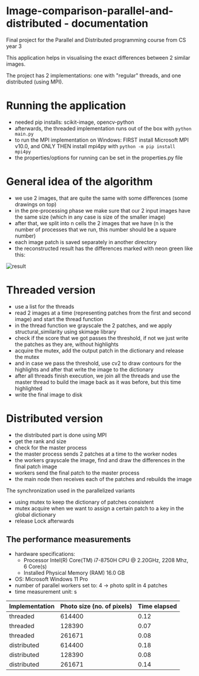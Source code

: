 # Image-comparison-parallel-and-distributed - documentation
Final project for the Parallel and Distributed programming course from CS year 3

This application helps in visualising the exact differences between 2 similar images.

The project has 2 implementations: one with "regular" threads, and one distributed (using MPI).

# Running the application
- needed pip installs: scikit-image, opencv-python
- afterwards, the threaded implementation runs out of the box with <code>python main.py</code>
- to run the MPI implementation on Windows: FIRST install Microsoft MPI v10.0, and ONLY THEN install mpi4py with <code>python -m pip install mpi4py</code>
- the properties/options for running can be set in the properties.py file

# General idea of the algorithm
- we use 2 images, that are quite the same with some differences (some drawings on top)
- in the pre-processing phase we make sure that our 2 input images have the same size (which in any case is size of the smaller image)
- after that, we split into n cells the 2 images that we have (n is the number of processes that we run, this number should be a square number)
- each image patch is saved separately in another directory
- the reconstructed result has the differences marked with neon green like this:

![result](https://github.com/StefanCsPurge/Image-comparison-parallel-and-distributed/blob/main/results/final_image.jpg)

# Threaded version
- use a list for the threads
- read 2 images at a time (representing patches from the first and second image) and start the thread function
- in the thread function we grayscale the 2 patches, and we apply structural_similarity using skimage library
- check if the score that we got passes the threshold, if not we just write the patches as they are, without highlights
- acquire the mutex, add the output patch in the dictionary and release the mutex
- and in case we pass the threshold, use cv2 to draw contours for the highlights and after that write the image to the dictionary
- after all threads finish execution, we join all the threads and use the master thread to build the image back as it was before, but this time highlighted
- write the final image to disk

# Distributed version
- the distributed part is done using MPI
- get the rank and size
- check for the master process
- the master process sends 2 patches at a time to the worker nodes
- the workers grayscale the image, find and draw the differences in the final patch image
- workers send the final patch to the master process
- the main node then receives each of the patches and rebuilds the image

The synchronization used in the parallelized variants
- using mutex to keep the dictionary of patches consistent
- mutex acquire when we want to assign a certain patch to a key in the global dictionary
- release Lock afterwards

The performance measurements
-
- hardware specifications: 
   - Processor	Intel(R) Core(TM) i7-8750H CPU @ 2.20GHz, 2208 Mhz, 6 Core(s)
   - Installed Physical Memory (RAM) 16.0 GB
- OS: Microsoft Windows 11 Pro
- number of parallel workers set to: 4  -> photo split in 4 patches
- time measurement unit: s

| Implementation | Photo size (no. of pixels) | Time elapsed |
|----------------|----------------------------|--------------|
| threaded       | 614400                     | 0.12         |
| threaded       | 128390                     | 0.07         |
| threaded       | 261671                     | 0.08         |
| distributed    | 614400                     | 0.18         |
| distributed    | 128390                     | 0.08         |
| distributed    | 261671                     | 0.14         |
